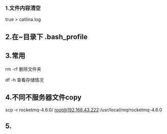 ### 1.文件内容清空

true > catlina.log

## 2.在~目录下 .bash_profile

## 3.常用

rm -rf 删除文件夹

df -h 查看存储情况

## 4.不同不服务器文件copy

scp -r rocketmq-4.6.0/ root@192.168.43.222:/usr/local/mq/rocketmq-4.6.0

## 5.

